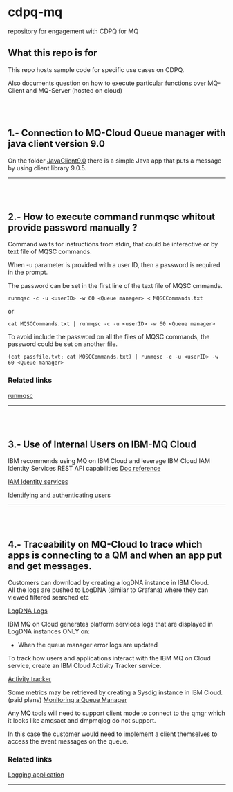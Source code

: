 # cdpq-mq
repository for engagement with CDPQ for MQ

## What this repo is for

This repo hosts sample code for specific use cases on CDPQ.

Also documents question on how to execute particular functions over MQ-Client and MQ-Server (hosted on cloud)

<br><br>

## 1.- Connection to MQ-Cloud Queue manager with java client version 9.0

On the folder [JavaClient9.0](https://github.ibm.com/tech-garage-canada/cdpq-mq/tree/main/JavaClient9.0) there is a simple Java app that puts a message by using client library 9.0.5.

---------------------------------------------------------------
<br><br>


## 2.- How to execute command runmqsc whitout provide password manually ?

Command waits for instructions from stdin, that could be interactive or by text file of MQSC commands.

When -u parameter is provided with a user ID, then a password is required in the prompt.

The password can be set in the first line of the text file of MQSC cmmands.

````
runmqsc -c -u <userID> -w 60 <Queue manager> < MQSCCommands.txt
````

or

````
cat MQSCCommands.txt | runmqsc -c -u <userID> -w 60 <Queue manager>
````

To avoid include the password on all the files of MQSC commands, the password could be set on another file.

````
(cat passfile.txt; cat MQSCCommands.txt) | runmqsc -c -u <userID> -w 60 <Queue manager>
````

### Related links
[runmqsc](https://www.ibm.com/docs/en/ibm-mq/9.3?topic=reference-runmqsc-run-mqsc-commands)

---------------------------------------------------------------
<br><br>


## 3.- Use of Internal Users on IBM-MQ Cloud 

IBM recommends using MQ on IBM Cloud and leverage IBM Cloud IAM Identity Services REST API capabilities [Doc reference](https://github.com/panexxo/cdpq-mq/blob/main/docs/CDPQ%20-%20MQ%20on%20Cloud-Options.pdf) 

[IAM Identity services](https://cloud.ibm.com/apidocs/iam-identity-token-api#introduction)

[Identifying and authenticating users](https://www.ibm.com/docs/en/ibm-mq/9.3?topic=securing-identifying-authenticating-users)

---------------------------------------------------------------
<br><br>



## 4.- Traceability on MQ-Cloud to trace which apps is connecting to a QM and when an app put and get messages.

Customers can download by creating a logDNA instance in IBM Cloud.  
All the logs are pushed to LogDNA (similar to Grafana) where they can viewed filtered searched etc

[LogDNA Logs](https://cloud.ibm.com/docs/mqcloud?topic=mqcloud-logdna_logs)

IBM MQ on Cloud generates platform services logs that are displayed in LogDNA instances ONLY on:

- When the queue manager error logs are updated

To track how users and applications interact with the IBM MQ on Cloud service, create an IBM Cloud Activity Tracker service.

[Activity tracker](https://cloud.ibm.com/docs/mqcloud?topic=mqcloud-at_events)

Some metrics may be retrieved by creating a Sysdig instance in IBM Cloud. (paid plans)
[Monitoring a Queue Manager](https://cloud.ibm.com/docs/mqcloud?topic=mqcloud-monitor_sysdig)

Any MQ tools will need to support client mode to connect to the qmgr which it looks like amqsact and dmpmqlog do not support. 

In this case the customer would need to implement a client themselves to access the event messages on the queue.

### Related links
[Logging application](https://cloud.ibm.com/docs/log-analysis?topic=log-analysis-app_logging)

---------------------------------------------------------------











